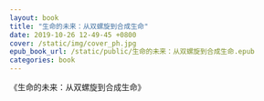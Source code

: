 ```yaml
---
layout: book
title: "生命的未来：从双螺旋到合成生命"
date: 2019-10-26 12-49-45 +0800
cover: /static/img/cover_ph.jpg
epub_book_url: /static/public/生命的未来：从双螺旋到合成生命.epub
categories: book
---
```


《生命的未来：从双螺旋到合成生命》
